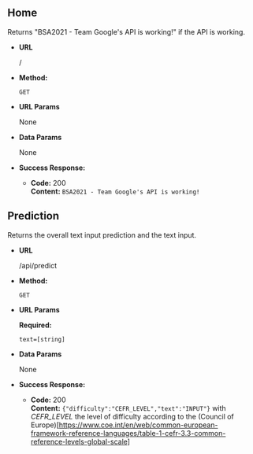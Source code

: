 **Home**
----
  Returns "BSA2021 - Team Google's API is working!" if the API is working.

* **URL**

  /

* **Method:**

  `GET`

* **URL Params**

  None

* **Data Params**

  None

* **Success Response:**

  * **Code:** 200 <br />
    **Content:** `BSA2021 - Team Google's API is working!`



**Prediction**
----
  Returns the overall text input prediction and the text input.

* **URL**

  /api/predict

* **Method:**

  `GET`

* **URL Params**

  **Required:**
 
   `text=[string]`

* **Data Params**

  None

* **Success Response:**

  * **Code:** 200 <br />
    **Content:** `{"difficulty":"CEFR_LEVEL","text":"INPUT"}` 
    with _CEFR_LEVEL_ the level of difficulty according to the (Council of Europe)[https://www.coe.int/en/web/common-european-framework-reference-languages/table-1-cefr-3.3-common-reference-levels-global-scale]
